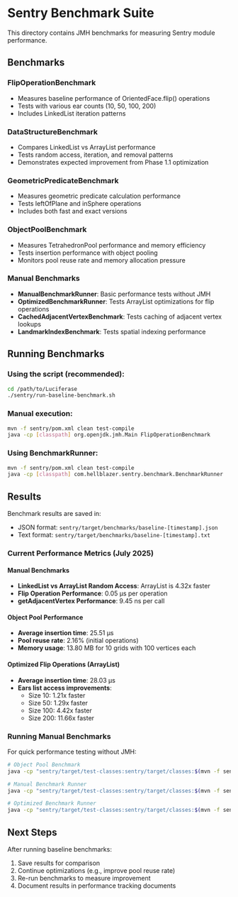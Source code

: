 # Sentry Benchmark Suite

This directory contains JMH benchmarks for measuring Sentry module performance.

## Benchmarks

### FlipOperationBenchmark
- Measures baseline performance of OrientedFace.flip() operations
- Tests with various ear counts (10, 50, 100, 200)
- Includes LinkedList iteration patterns

### DataStructureBenchmark
- Compares LinkedList vs ArrayList performance
- Tests random access, iteration, and removal patterns
- Demonstrates expected improvement from Phase 1.1 optimization

### GeometricPredicateBenchmark
- Measures geometric predicate calculation performance
- Tests leftOfPlane and inSphere operations
- Includes both fast and exact versions

### ObjectPoolBenchmark
- Measures TetrahedronPool performance and memory efficiency
- Tests insertion performance with object pooling
- Monitors pool reuse rate and memory allocation pressure

### Manual Benchmarks
- **ManualBenchmarkRunner**: Basic performance tests without JMH
- **OptimizedBenchmarkRunner**: Tests ArrayList optimizations for flip operations
- **CachedAdjacentVertexBenchmark**: Tests caching of adjacent vertex lookups
- **LandmarkIndexBenchmark**: Tests spatial indexing performance

## Running Benchmarks

### Using the script (recommended):
```bash
cd /path/to/Luciferase
./sentry/run-baseline-benchmark.sh
```

### Manual execution:
```bash
mvn -f sentry/pom.xml clean test-compile
java -cp [classpath] org.openjdk.jmh.Main FlipOperationBenchmark
```

### Using BenchmarkRunner:
```bash
mvn -f sentry/pom.xml clean test-compile
java -cp [classpath] com.hellblazer.sentry.benchmark.BenchmarkRunner
```

## Results

Benchmark results are saved in:
- JSON format: `sentry/target/benchmarks/baseline-[timestamp].json`
- Text format: `sentry/target/benchmarks/baseline-[timestamp].txt`

### Current Performance Metrics (July 2025)

#### Manual Benchmarks
- **LinkedList vs ArrayList Random Access**: ArrayList is 4.32x faster
- **Flip Operation Performance**: 0.05 µs per operation
- **getAdjacentVertex Performance**: 9.45 ns per call

#### Object Pool Performance
- **Average insertion time**: 25.51 µs
- **Pool reuse rate**: 2.16% (initial operations)
- **Memory usage**: 13.80 MB for 10 grids with 100 vertices each

#### Optimized Flip Operations (ArrayList)
- **Average insertion time**: 28.03 µs
- **Ears list access improvements**:
  - Size 10: 1.21x faster
  - Size 50: 1.29x faster
  - Size 100: 4.42x faster
  - Size 200: 11.66x faster

### Running Manual Benchmarks

For quick performance testing without JMH:
```bash
# Object Pool Benchmark
java -cp "sentry/target/test-classes:sentry/target/classes:$(mvn -f sentry/pom.xml dependency:build-classpath -q -DincludeScope=test -Dmdep.outputFile=/dev/stdout)" com.hellblazer.sentry.benchmark.ObjectPoolBenchmark

# Manual Benchmark Runner
java -cp "sentry/target/test-classes:sentry/target/classes:$(mvn -f sentry/pom.xml dependency:build-classpath -q -DincludeScope=test -Dmdep.outputFile=/dev/stdout)" com.hellblazer.sentry.benchmark.ManualBenchmarkRunner

# Optimized Benchmark Runner
java -cp "sentry/target/test-classes:sentry/target/classes:$(mvn -f sentry/pom.xml dependency:build-classpath -q -DincludeScope=test -Dmdep.outputFile=/dev/stdout)" com.hellblazer.sentry.benchmark.OptimizedBenchmarkRunner
```

## Next Steps

After running baseline benchmarks:
1. Save results for comparison
2. Continue optimizations (e.g., improve pool reuse rate)
3. Re-run benchmarks to measure improvement
4. Document results in performance tracking documents